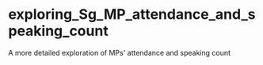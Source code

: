 # exploring_Sg_MP_attendance_and_speaking_count
 A more detailed exploration of MPs' attendance and speaking count
